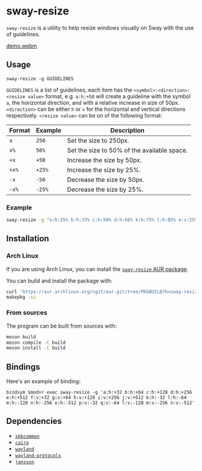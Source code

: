 # sway-resize

`sway-resize` is a utility to help resize windows visually on Sway with the use of guidelines.

[demo.webm](https://github.com/user-attachments/assets/dd4bd7a6-8e15-4b76-a61b-9ebe7b247d61)

## Usage

```
sway-resize -g GUIDELINES
```

`GUIDELINES` is a list of guidelines, each item has the `<symbol>:<direction>:<resize value>` format, e.g. `a:h:+50` will create a guideline with the symbol `a`, the horizontal direction, and with a relative increase in size of 50px. `<direction>` can be either `h` or `v` for the horizontal and vertical directions respectively. `<resize value>` can be on of the following format:

| Format | Example | Description |
| --- | --- | --- |
| `x` | `250` | Set the size to 250px. |
| `x%` | `50%` | Set the size to 50% of the available space. |
| `+x` | `+50` | Increase the size by 50px. |
| `+x%` | `+25%` | Increase the size by 25%. |
| `-x` | `-50` | Decrease the size by 50px. |
| `-x%` | `-25%` | Decrease the size by 25%. |

### Example

```bash
sway-resize -g "a:h:25% b:h:33% c:h:50% d:h:66% k:h:75% l:h:85% e:v:25% f:v:33% g:v:50% h:v:66% i:v:75% j:v:85%"
```

## Installation

### Arch Linux

If you are using Arch Linux, you can install the [`sway-resize` AUR package](https://aur.archlinux.org/packages/sway-resize).

You can build and install the package with:

```bash
curl 'https://aur.archlinux.org/cgit/aur.git/tree/PKGBUILD?h=sway-resize' -O PKGBUILD
makepkg -si
```

### From sources

The program can be built from sources with:

```bash
meson build
meson compile -C build
meson install -C build
```

## Bindings

Here's an example of binding:

```
bindsym $mod+r exec sway-resize -g 'a:h:+32 b:h:+64 c:h:+128 d:h:+256 e:h:+512 f:v:+32 g:v:+64 h:v:+128 i:v:+256 j:v:+512 k:h:-32 l:h:-64 m:h:-128 n:h:-256 o:h:-512 p:v:-32 q:v:-64 l:v:-128 m:v:-256 n:v:-512'
```

## Dependencies

- [`xkbcommon`](https://xkbcommon.org)
- [`cairo`](https://cairographics.org)
- [`wayland`](https://wayland.freedesktop.org)
- [`wayland-protocols`](https://gitlab.freedesktop.org/wayland/wayland-protocols)
- [`jansson`](http://www.digip.org/jansson)
